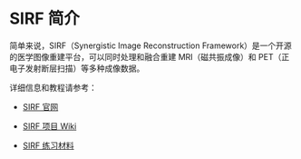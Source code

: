 # SIRF 简介

简单来说，SIRF（Synergistic Image Reconstruction Framework）是一个开源的医学图像重建平台，可以同时处理和融合重建 MRI（磁共振成像）和 PET（正电子发射断层扫描）等多种成像数据。

详细信息和教程请参考：


- [SIRF 官网](https://www.ccpsynerbi.ac.uk/)

- [SIRF 项目 Wiki](https://github.com/SyneRBI/SIRF/wiki)

- [SIRF 练习材料](https://github.com/SyneRBI/SIRF-Exercises/tree/master)

